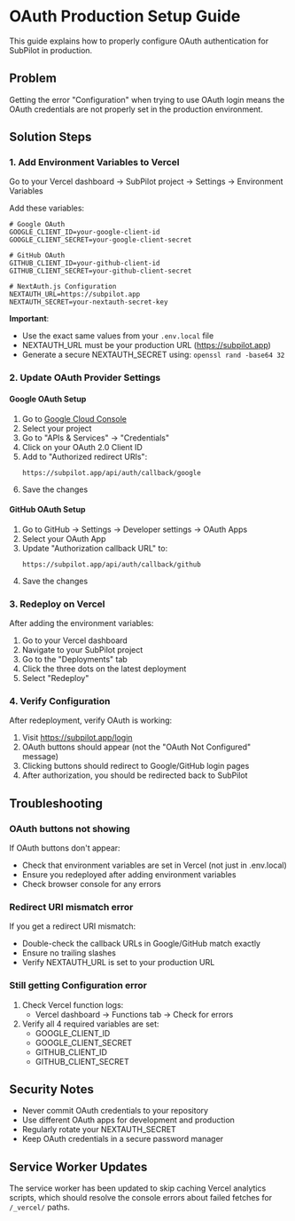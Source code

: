 # OAuth Production Setup Guide

This guide explains how to properly configure OAuth authentication for SubPilot in production.

## Problem

Getting the error "Configuration" when trying to use OAuth login means the OAuth credentials are not properly set in the production environment.

## Solution Steps

### 1. Add Environment Variables to Vercel

Go to your Vercel dashboard → SubPilot project → Settings → Environment Variables

Add these variables:

```env
# Google OAuth
GOOGLE_CLIENT_ID=your-google-client-id
GOOGLE_CLIENT_SECRET=your-google-client-secret

# GitHub OAuth  
GITHUB_CLIENT_ID=your-github-client-id
GITHUB_CLIENT_SECRET=your-github-client-secret

# NextAuth.js Configuration
NEXTAUTH_URL=https://subpilot.app
NEXTAUTH_SECRET=your-nextauth-secret-key
```

**Important**: 
- Use the exact same values from your `.env.local` file
- NEXTAUTH_URL must be your production URL (https://subpilot.app)
- Generate a secure NEXTAUTH_SECRET using: `openssl rand -base64 32`

### 2. Update OAuth Provider Settings

#### Google OAuth Setup

1. Go to [Google Cloud Console](https://console.cloud.google.com/)
2. Select your project
3. Go to "APIs & Services" → "Credentials"
4. Click on your OAuth 2.0 Client ID
5. Add to "Authorized redirect URIs":
   ```
   https://subpilot.app/api/auth/callback/google
   ```
6. Save the changes

#### GitHub OAuth Setup

1. Go to GitHub → Settings → Developer settings → OAuth Apps
2. Select your OAuth App
3. Update "Authorization callback URL" to:
   ```
   https://subpilot.app/api/auth/callback/github
   ```
4. Save the changes

### 3. Redeploy on Vercel

After adding the environment variables:

1. Go to your Vercel dashboard
2. Navigate to your SubPilot project
3. Go to the "Deployments" tab
4. Click the three dots on the latest deployment
5. Select "Redeploy"

### 4. Verify Configuration

After redeployment, verify OAuth is working:

1. Visit https://subpilot.app/login
2. OAuth buttons should appear (not the "OAuth Not Configured" message)
3. Clicking buttons should redirect to Google/GitHub login pages
4. After authorization, you should be redirected back to SubPilot

## Troubleshooting

### OAuth buttons not showing

If OAuth buttons don't appear:
- Check that environment variables are set in Vercel (not just in .env.local)
- Ensure you redeployed after adding environment variables
- Check browser console for any errors

### Redirect URI mismatch error

If you get a redirect URI mismatch:
- Double-check the callback URLs in Google/GitHub match exactly
- Ensure no trailing slashes
- Verify NEXTAUTH_URL is set to your production URL

### Still getting Configuration error

1. Check Vercel function logs:
   - Vercel dashboard → Functions tab → Check for errors
2. Verify all 4 required variables are set:
   - GOOGLE_CLIENT_ID
   - GOOGLE_CLIENT_SECRET  
   - GITHUB_CLIENT_ID
   - GITHUB_CLIENT_SECRET

## Security Notes

- Never commit OAuth credentials to your repository
- Use different OAuth apps for development and production
- Regularly rotate your NEXTAUTH_SECRET
- Keep OAuth credentials in a secure password manager

## Service Worker Updates

The service worker has been updated to skip caching Vercel analytics scripts, which should resolve the console errors about failed fetches for `/_vercel/` paths.